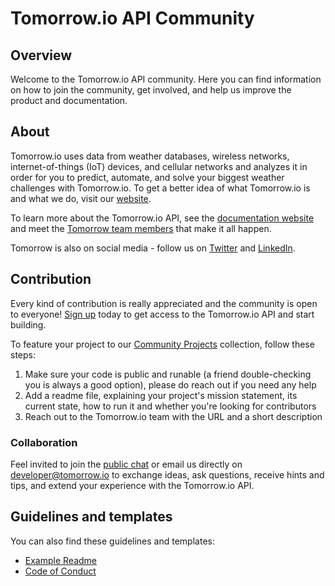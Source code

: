 # Tomorrow.io API Community

## Overview

Welcome to the Tomorrow.io API community. Here you can find information on how to join the community, get involved, and help us improve the product and documentation.

## About

Tomorrow.io uses data from weather databases, wireless networks, internet-of-things (IoT) devices, and cellular networks and analyzes it in order for you to predict, automate, and solve your biggest weather challenges with Tomorrow.io. To get a better idea of what Tomorrow.io is and what we do, visit our [website](https://tomorrow.io).

To learn more about the Tomorrow.io API, see the [documentation website](https://docs.tomorrow.io) and meet the [Tomorrow team members](https://github.com/orgs/tomorrow/people) that make it all happen.

Tomorrow is also on social media - follow us on [Twitter](https://twitter.com/tomorrow_io) and [LinkedIn](https://www.linkedin.com/company/tomorrow-io).

## Contribution

Every kind of contribution is really appreciated and the community is open to everyone! [Sign up](https://tomorrow.io/platforms) today to get access to the Tomorrow.io API and start building. 

To feature your project to our [Community Projects](https://docs.tomorrow.io/reference/community-projects) collection, follow these steps:
1. Make sure your code is public and runable (a friend double-checking you is always a good option), please do reach out if you need any help
1. Add a readme file, explaining your project's mission statement, its current state, how to run it and whether you're looking for contributors
1. Reach out to the Tomorrow.io team with the URL and a short description

### Collaboration

Feel invited to join the [public chat](https://spectrum.chat/tomorrow-io/join/774eb1cc-40b8-4d3d-964d-5756ee95f6ff) or email us directly on [developer@tomorrow.io](mailto:developer@tomorrow.io) to exchange ideas, ask questions, receive hints and tips, and extend your experience with the Tomorrow.io API.

## Guidelines and templates

You can also find these guidelines and templates:

- [Example Readme](./EXAMPLE_README.md)
- [Code of Conduct](./CODE_OF_CONDUCT.md)
